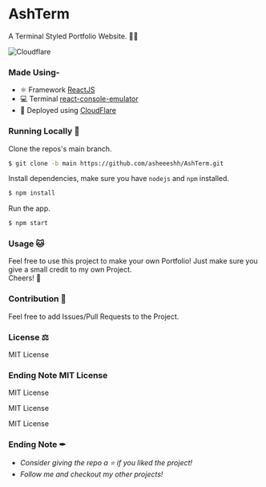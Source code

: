 # AshTerm
A Terminal Styled Portfolio Website. 🐱‍💻

![Cloudflare](https://img.shields.io/badge/Cloudflare-F38020?style=for-the-badge&logoColor=white&label=Powered%20By)

### Made Using-
- ⚛ Framework [ReactJS](https://reactjs.org/)
- 💻 Terminal [react-console-emulator](https://github.com/linuswillner/react-console-emulator)
- 🚀 Deployed using [CloudFlare](https://pages.dev)

### Running Locally 🚀
Clone the repos's main branch.
```sh
$ git clone -b main https://github.com/asheeeshh/AshTerm.git
```
Install dependencies, make sure you have `nodejs` and `npm` installed.
```sh
$ npm install
```
Run the app.
```sh
$ npm start
```

### Usage 🐱
Feel free to use this project to make your own Portfolio! Just make sure you give a small credit to my own Project.\
Cheers! 🍻

### Contribution 🤝
Feel free to add Issues/Pull Requests to the Project.

### License ⚖
MIT License

### Ending Note MIT License

MIT License

MIT License

MIT License

### Ending Note ✒
- *Consider giving the repo a ⭐ if you liked the project!*
- *Follow me and checkout my other projects!*
